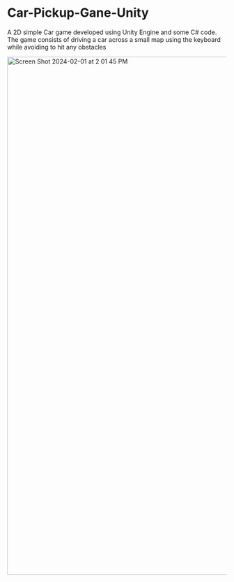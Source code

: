 # Car-Pickup-Gane-Unity

A 2D simple Car game developed using Unity Engine and some C# code. The game consists of driving a car across a small map using the keyboard while avoiding to hit any obstacles

<img width="1188" alt="Screen Shot 2024-02-01 at 2 01 45 PM" src="https://github.com/Arsollo/Car-Pickup-Game-Unity/assets/72050226/02c132d8-3159-4916-b094-47b8c2d80fe8">
